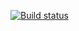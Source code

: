 [![Build status](https://ci.appveyor.com/api/projects/status/c5wlx2ggir55muff?svg=true)](https://ci.appveyor.com/project/sabir116rus/patternscarddelivery2)
